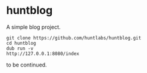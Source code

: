 # huntblog
A simple blog project.

    git clone https://github.com/huntlabs/huntblog.git
    cd huntblog
    dub run -v
    http://127.0.0.1:8080/index
    
to be continued.
